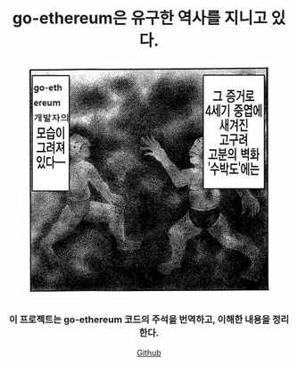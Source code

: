 <div align="center">
    <h1>go-ethereum은 유구한 역사를 지니고 있다.</h1>
    <img src="./assets/intro.png" />
    <h3>이 프로젝트는 go-ethereum 코드의 주석을 번역하고, 이해한 내용을 정리한다.</h3>
    <a href="https://github.com/piatoss3612/go-ethereum-breakdown">Github</a>
</div>
